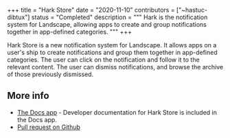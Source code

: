 +++
title = "Hark Store"
date = "2020-11-10"
contributors = ["~hastuc-dibtux"]
status = "Completed"
description = """
Hark is the notification system for Landscape, allowing apps to create
and group notifications together in app-defined categories.
"""
+++

Hark Store is a new notification system for Landscape. It allows apps on a
user's ship to create notifications and group them together in app-defined
categories. The user can click on the notification and follow it to the relevant
content. The user can dismiss notifications, and browse the archive of those
previously dismissed.

## More info

- [The Docs app](https://urbit.org/applications/~pocwet/docs) - Developer
  documentation for Hark Store is included in the Docs app.
- [Pull request on Github](https://github.com/urbit/urbit/pull/3766)
